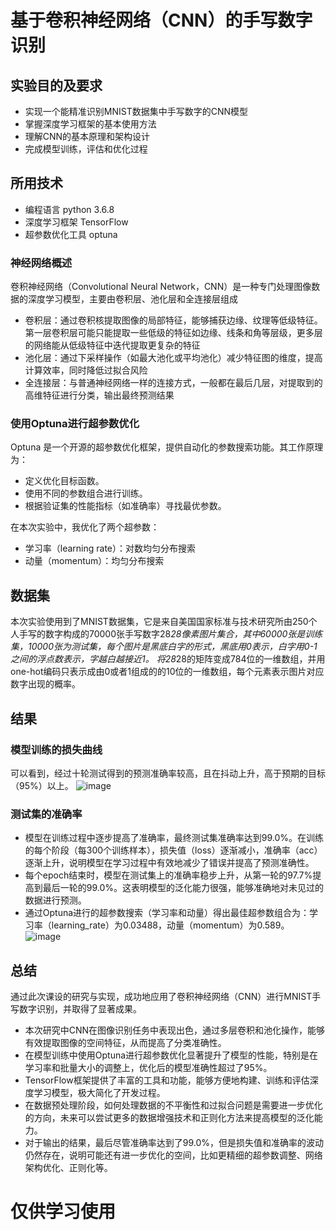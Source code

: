# 基于卷积神经网络（CNN）的手写数字识别

## 实验目的及要求
- 实现一个能精准识别MNIST数据集中手写数字的CNN模型
- 掌握深度学习框架的基本使用方法
- 理解CNN的基本原理和架构设计
- 完成模型训练，评估和优化过程


## 所用技术
- 编程语言 python 3.6.8
- 深度学习框架 TensorFlow
- 超参数优化工具 optuna

### 神经网络概述
卷积神经网络（Convolutional Neural Network，CNN）是一种专门处理图像数据的深度学习模型，主要由卷积层、池化层和全连接层组成

- 卷积层：通过卷积核提取图像的局部特征，能够捕获边缘、纹理等低级特征。第一层卷积层可能只能提取一些低级的特征如边缘、线条和角等层级，更多层的网络能从低级特征中迭代提取更复杂的特征
- 池化层：通过下采样操作（如最大池化或平均池化）减少特征图的维度，提高计算效率，同时降低过拟合风险
- 全连接层：与普通神经网络一样的连接方式，一般都在最后几层，对提取到的高维特征进行分类，输出最终预测结果

### 使用Optuna进行超参数优化
Optuna 是一个开源的超参数优化框架，提供自动化的参数搜索功能。其工作原理为：
- 定义优化目标函数。
- 使用不同的参数组合进行训练。
- 根据验证集的性能指标（如准确率）寻找最优参数。

在本次实验中，我优化了两个超参数：
- 学习率（learning rate）：对数均匀分布搜索
- 动量（momentum）：均匀分布搜索

## 数据集
本次实验使用到了MNIST数据集，它是来自美国国家标准与技术研究所由250个人手写的数字构成的70000张手写数字28*28像素图片集合，其中60000张是训练集，10000张为测试集，每个图片是黑底白字的形式，黑底用0表示，白字用0-1之间的浮点数表示，字越白越接近1。
将28*28的矩阵变成784位的一维数组，并用one-hot编码只表示成由0或者1组成的的10位的一维数组，每个元素表示图片对应数字出现的概率。

## 结果
### 模型训练的损失曲线
可以看到，经过十轮测试得到的预测准确率较高，且在抖动上升，高于预期的目标（95%）以上。
![image](https://github.com/user-attachments/assets/a35e984b-1501-4fb7-807c-fda0330ecc9b)

### 测试集的准确率
- 模型在训练过程中逐步提高了准确率，最终测试集准确率达到99.0%。在训练的每个阶段（每300个训练样本），损失值（loss）逐渐减小，准确率（acc）逐渐上升，说明模型在学习过程中有效地减少了错误并提高了预测准确性。
- 每个epoch结束时，模型在测试集上的准确率稳步上升，从第一轮的97.7%提高到最后一轮的99.0%。这表明模型的泛化能力很强，能够准确地对未见过的数据进行预测。
- 通过Optuna进行的超参数搜索（学习率和动量）得出最佳超参数组合为：学习率（learning_rate）为0.03488，动量（momentum）为0.589。
![image](https://github.com/user-attachments/assets/d5b89ffa-8c7e-4e76-be45-c82f4b44cac0)


## 总结
通过此次课设的研究与实现，成功地应用了卷积神经网络（CNN）进行MNIST手写数字识别，并取得了显著成果。
- 本次研究中CNN在图像识别任务中表现出色，通过多层卷积和池化操作，能够有效提取图像的空间特征，从而提高了分类准确性。
- 在模型训练中使用Optuna进行超参数优化显著提升了模型的性能，特别是在学习率和批量大小的调整上，优化后的模型准确性超过了95%。
- TensorFlow框架提供了丰富的工具和功能，能够方便地构建、训练和评估深度学习模型，极大简化了开发过程。
- 在数据预处理阶段，如何处理数据的不平衡性和过拟合问题是需要进一步优化的方向，未来可以尝试更多的数据增强技术和正则化方法来提高模型的泛化能力。
- 对于输出的结果，最后尽管准确率达到了99.0%，但是损失值和准确率的波动仍然存在，说明可能还有进一步优化的空间，比如更精细的超参数调整、网络架构优化、正则化等。

# 仅供学习使用
